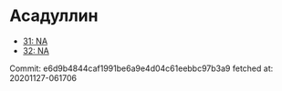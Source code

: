 # Асадуллин
- [31: NA](31.md)
- [32: NA](32.md)

Commit: e6d9b4844caf1991be6a9e4d04c61eebbc97b3a9
 fetched at: 20201127-061706
